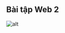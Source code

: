 ## Bài tập Web 2
![alt](https://media.discordapp.net/attachments/1199297933334544417/1199297949377773629/image.png?)
